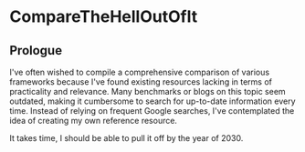 # CompareTheHellOutOfIt
 
## Prologue
I've often wished to compile a comprehensive comparison of various frameworks because I've found existing resources lacking in terms of practicality and relevance. Many benchmarks or blogs on this topic seem outdated, making it cumbersome to search for up-to-date information every time. Instead of relying on frequent Google searches, I've contemplated the idea of creating my own reference resource.

It takes time, I should be able to pull it off by the year of 2030. 